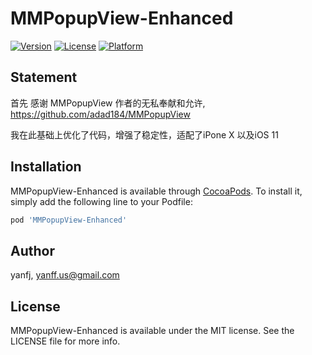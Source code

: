 # MMPopupView-Enhanced

[![Version](https://img.shields.io/cocoapods/v/MMPopupView-Enhanced.svg?style=flat)](http://cocoapods.org/pods/MMPopupView-Enhanced)
[![License](https://img.shields.io/cocoapods/l/MMPopupView-Enhanced.svg?style=flat)](http://cocoapods.org/pods/MMPopupView-Enhanced)
[![Platform](https://img.shields.io/cocoapods/p/MMPopupView-Enhanced.svg?style=flat)](http://cocoapods.org/pods/MMPopupView-Enhanced)

## Statement

首先 感谢 MMPopupView 作者的无私奉献和允许, <https://github.com/adad184/MMPopupView>

我在此基础上优化了代码，增强了稳定性，适配了iPone X 以及iOS 11


## Installation

MMPopupView-Enhanced is available through [CocoaPods](http://cocoapods.org). To install
it, simply add the following line to your Podfile:

```ruby
pod 'MMPopupView-Enhanced'
```

## Author

yanfj, yanff.us@gmail.com

## License

MMPopupView-Enhanced is available under the MIT license. See the LICENSE file for more info.
